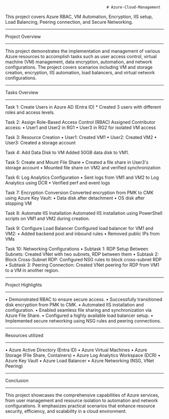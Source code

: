                                                  # Azure-Cloud-Management
This project covers Azure RBAC, VM Automation, Encryption, IIS setup, Load Balancing, Peering connection, and Secure Networking.
____________________________________________________________________________________________________________________________

Project Overview
____________________________________________________________________________________________________________________________

This project demonstrates the implementation and management of various Azure resources to accomplish tasks such as user access control, virtual machine (VM) management, data encryption, automation, and network configurations. The project covers scenarios including VM and storage creation, encryption, IIS automation, load balancers, and virtual network configurations.

____________________________________________________________________________________________________________________________

Tasks Overview
____________________________________________________________________________________________________________________________

Task 1: Create Users in Azure AD (Entra ID)
        * Created 3 users with different roles and access levels.

Task 2: Assign Role-Based Access Control (RBAC)
Assigned Contributor access:
•	User1 and User2 in RG1
•	User3 in RG2 for isolated VM access

Task 3: Resource Creation
•	User1: Created VM1
•	User2: Created VM2
•	User3: Created a storage account

Task 4: Add Data Disk to VM
Added 50GB data disk to VM1.

Task 5: Create and Mount File Share
•	Created a file share in User3's storage account
•	Mounted file share on VM2 and verified synchronization

Task 6: Log Analytics Configuration
•	Sent logs from VM1 and VM2 to Log Analytics using DCR
•	Verified perf and event logs

Task 7: Encryption Conversion
Converted encryption from PMK to CMK using Azure Key Vault:
•	Data disk after detachment
•	OS disk after stopping VM

Task 8: Automate IIS Installation
Automated IIS installation using PowerShell scripts on VM1 and VM2 during creation.

Task 9: Configure Load Balancer
Configured load balancer for VM1 and VM2:
•	Added backend pool and inbound rules
•	Removed public IPs from VMs

Task 10: Networking Configurations
•	Subtask 1: RDP Setup Between Subnets: Created VNet with two subnets, RDP between them
•	Subtask 2: Block Cross-Subnet RDP: Configured NSG rules to block cross-subnet RDP
•	Subtask 3: Peering Connection: Created VNet peering for RDP from VM1 to a VM in another region.

____________________________________________________________________________________________________________________________

Project Highlights
____________________________________________________________________________________________________________________________

•	Demonstrated RBAC to ensure secure access.
•	Successfully transitioned disk encryption from PMK to CMK.
•	Automated IIS installation and configuration.
•	Enabled seamless file sharing and synchronization via Azure File Share.
•	Configured a highly available load balancer setup.
•	Implemented secure networking using NSG rules and peering connections.
____________________________________________________________________________________________________________________________

Resources utilized
____________________________________________________________________________________________________________________________

•	Azure Active Directory (Entra ID)
•	Azure Virtual Machines
•	Azure Storage (File Share, Containers)
•	Azure Log Analytics Workspace (DCR)
•	Azure Key Vault
•	Azure Load Balancer
•	Azure Networking (NSG, VNet Peering)
____________________________________________________________________________________________________________________________

Conclusion
____________________________________________________________________________________________________________________________

This project showcases the comprehensive capabilities of Azure services, from user management and resource isolation to automation and network configurations. It emphasizes practical scenarios that enhance resource security, efficiency, and scalability in a cloud environment.

